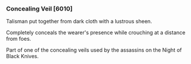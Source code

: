 ### Concealing Veil [6010]

Talisman put together from dark cloth with a lustrous sheen.

Completely conceals the wearer's presence while crouching at a distance from foes.

Part of one of the concealing veils used by the assassins on the Night of Black Knives.